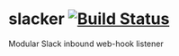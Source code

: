 # slacker [![Build Status](https://jenkins-davidafsilva.rhcloud.com/job/slacker/badge/icon)](https://jenkins-davidafsilva.rhcloud.com/job/slacker/)
Modular Slack inbound web-hook listener

